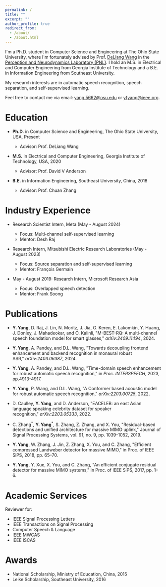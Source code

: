 ```yaml
---
permalink: /
title: ""
excerpt: ""
author_profile: true
redirect_from: 
  - /about/
  - /about.html
---
```


I'm a Ph.D. student in Computer Science and Engineering at The Ohio State University, where I'm fortunately advised by Prof. [DeLiang Wang](https://u.osu.edu/dwang/) in the [Perception and Neurodynamics Laboratory (PNL)](https://u.osu.edu/pnlab/). I hold an M.S. in Electrical and Computer Engineering from Georgia Institute of Technology and a B.E. in Information Engineering from Southeast University.

My research interests are in automatic speech recognition, speech separation, and self-supervised learning.

Feel free to contact me via email: [yang.5662@osu.edu](mailto:yang.5662@osu.edu) or [yfyang@ieee.org](mailto:yfyang@ieee.org).

Education
======
* **Ph.D.** in Computer Science and Engineering, The Ohio State University, USA, Present
  * Advisor: Prof. DeLiang Wang
 
* **M.S.** in Electrical and Computer Engineering, Georgia Institute of Technology, USA, 2020
  * Advisor: Prof. David V Anderson
  
* **B.E.** in Information Engineering, Southeast University, China, 2018
  * Advisor: Prof. Chuan Zhang

Industry Experience
======
* Research Scientist Intern, Meta (May - August 2024)
  * Focus: Multi-channel self-supervised learning
  * Mentor: Desh Raj
    
* Research Intern, Mitsubishi Electric Research Laboratories (May - August 2023)
  * Focus: Source separation and self-supervised learning
  * Mentor: François Germain
    
* May - August 2019: Research Intern, Microsoft Research Asia
  * Focus: Overlapped speech detection
  * Mentor: Frank Soong


Publications
======
* **Y. Yang**, D. Raj, J. Lin, N. Moritz, J. Jia, G. Keren, E. Lakomkin, Y. Huang, J. Donley, J. Mahadeokar, and O. Kalinli, "M-BEST-RQ: A multi-channel speech foundation model for smart glasses," _arXiv:2409.11494_, 2024.
  
* **Y. Yang**, A. Pandey, and D.L. Wang, "Towards decoupling frontend enhancement and backend recognition in monaural robust ASR," _arXiv:2403.06387_, 2024.
  
* **Y. Yang**, A. Pandey, and D.L. Wang, "Time-domain speech enhancement for robust automatic speech recognition," in _Proc. INTERSPEECH_, 2023, pp.4913-4917.
  
* **Y. Yang**, P. Wang, and D.L. Wang, "A Conformer based acoustic model for robust automatic speech recognition," _arXiv:2203.00725_, 2022.
  
* D. Caulley, **Y. Yang**, and D. Anderson, "EACELEB: an east Asian language speaking celebrity dataset for speaker recognition," _arXiv:2203.05333_, 2022.
  
* C. Zhang<sup>\*</sup>, **Y. Yang**<sup>\*</sup>, S. Zhang, Z. Zhang, and X. You, "Residual-based detections and unified architecture for massive MIMO uplink," Journal of Signal Processing Systems, vol. 91, no. 9, pp. 1039–1052, 2019.
  
* **Y. Yang**, W. Zhang, J. Jin, Z. Zhang, X. You, and C. Zhang, "Efficient compressed Landweber detector for massive MIMO," in Proc. of IEEE SiPS, 2018, pp. 65–70.
  
* **Y. Yang**, Y. Xue, X. You, and C. Zhang, "An efficient conjugate residual detector for massive MIMO systems," in Proc. of IEEE SiPS, 2017, pp. 1–6.


Academic Services
======
Reviewer for:
  * IEEE Signal Processing Letters
  * IEEE Transactions on Signal Processing
  * Computer Speech & Language
  * IEEE MWCAS
  * IEEE ISCAS

Awards
======
* National Scholarship, Ministry of Education, China, 2015
* Leike Scholarship, Southeast University, 2016
